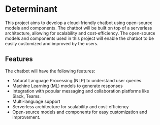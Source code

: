 # Determinant
This project aims to develop a cloud-friendly chatbot using open-source models and components. The chatbot will be built on top of a serverless architecture, allowing for scalability and cost-efficiency. The open-source models and components used in this project will enable the chatbot to be easily customized and improved by the users.

## Features
The chatbot will have the following features:

* Natural Language Processing (NLP) to understand user queries
* Machine Learning (ML) models to generate responses
* Integration with popular messaging and collaboration platforms like Slack, Teams.
* Multi-language support
* Serverless architecture for scalability and cost-efficiency
* Open-source models and components for easy customization and improvement.

